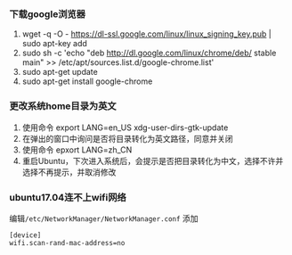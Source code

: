 ### 下载google浏览器
1. wget -q -O - https://dl-ssl.google.com/linux/linux_signing_key.pub | sudo apt-key add
2. sudo sh -c 'echo "deb http://dl.google.com/linux/chrome/deb/ stable main" >> /etc/apt/sources.list.d/google-chrome.list'
3. sudo apt-get update
4. sudo apt-get install google-chrome

### 更改系统home目录为英文
1. 使用命令
      export LANG=en_US
      xdg-user-dirs-gtk-update
2. 在弹出的窗口中询问是否将目录转化为英文路径，同意并关闭
3. 使用命令
      epxort LANG=zh_CN
4. 重启Ubuntu，下次进入系统后，会提示是否把目录转化为中文，选择不许并选择不再提示，并取消修改 

### ubuntu17.04连不上wifi网络
编辑`/etc/NetworkManager/NetworkManager.conf`
添加
```
[device]
wifi.scan-rand-mac-address=no
```
